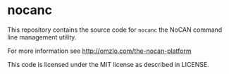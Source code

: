 # nocanc

This repository contains the source code for `nocanc` the NoCAN command line management utility.

For more information see http://omzlo.com/the-nocan-platform

This code is licensed under the MIT license as described in LICENSE.

